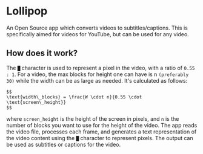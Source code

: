 # Lollipop
An Open Source app which converts videos to subtitles/captions. This is specifically aimed for videos for YouTube, but can be used for any video.

## How does it work?
The `█` character is used to represent a pixel in the video, with a ratio of `0.55 : 1`.
For a video, the max blocks for height one can have is n `(preferably 30)` while the width can be as large as needed. It's calculated as follows:

```
$$
\text{width\_blocks} = \frac{W \cdot n}{0.55 \cdot \text{screen\_height}}
$$
```
where `screen_height` is the height of the screen in pixels, and `n` is the number of blocks you want to use for the height of the video.
The app reads the video file, processes each frame, and generates a text representation of the video content using the `█` character to represent pixels. The output can be used as subtitles or captions for the video.
